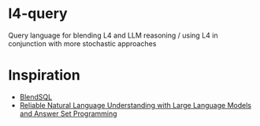 # l4-query
Query language for blending L4 and LLM reasoning / using L4 in conjunction with more stochastic approaches






# Inspiration

* [BlendSQL](https://github.com/parkervg/blendsql)
* [Reliable Natural Language Understanding with Large
Language Models and Answer Set Programming](https://arxiv.org/pdf/2302.03780)

